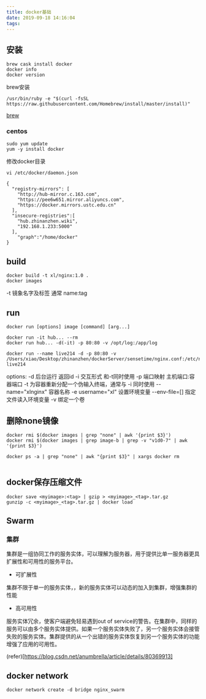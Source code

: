```yaml
---
title: docker基础
date: 2019-09-18 14:16:04
tags:
---
```


## 安装
```aidl
brew cask install docker
docker info
docker version
```
brew安装
```aidl
/usr/bin/ruby -e "$(curl -fsSL https://raw.githubusercontent.com/Homebrew/install/master/install)"

```
[brew](https://www.jianshu.com/p/ab50ea8b13d6)

### centos
```aidl
sudo yum update
yum -y install docker

```
修改docker目录
```aidl
vi /etc/docker/daemon.json

{
  "registry-mirrors": [ 
    "http://hub-mirror.c.163.com", 
    "https://pee6w651.mirror.aliyuncs.com", 
    "https://docker.mirrors.ustc.edu.cn"
  ],
  "insecure-registries":[
    "hub.zhinanzhen.wiki",
    "192.168.1.233:5000"
  ],
    "graph":"/home/docker"
}

```
## build
```aidl
docker build -t xl/nginx:1.0 .
docker images

```
-t 镜象名字及标签 通常 name:tag

## run
```aidl
docker run [options] image [command] [arg...]

docker run -it hub... --rm 
docker run hub... -d(-it) -p 80:80 -v /opt/log:/app/log

docker run --name live214 -d -p 80:80 -v /Users/xiao/Desktop/zhinanzhen/dockerServer/sensetime/nginx.conf:/etc/nginx/nginx.conf live214
```
options:
-d 后台运行 返回id
-i 交互形式 和-t同时使用
-p 端口映射 主机端口:容器端口
-t 为容器重新分配一个伪输入终端，通常与 -i 同时使用
--name="xlnginx" 容器名称
-e username="xl" 设置环境变量
--env-file=[] 指定文件读入环境变量
-v 绑定一个卷

## 删除none镜像
```aidl
docker rmi $(docker images | grep "none" | awk '{print $3}')
docker rmi $(docker images | grep image-b | grep -v "v1d0-7" | awk  '{print $3}')

docker ps -a | grep "none" | awk "{print $3}" | xargs docker rm


```
## docker保存压缩文件
```aidl
docker save <myimage>:<tag> | gzip > <myimage>_<tag>.tar.gz
gunzip -c <myimage>_<tag>.tar.gz | docker load

```

## Swarm
### 集群
集群是一组协同工作的服务实体，可以理解为服务器，用于提供比单一服务器更具扩展性和可用性的服务平台。
 - 可扩展性
 
 集群不限于单一的服务实体，，新的服务实体可以动态的加入到集群，增强集群的性能
 
 - 高可用性
 
 服务实体冗余，使客户端避免轻易遇到out of service的警告。在集群中，同样的服务可以由多个服务实体提供。如果一个服务实体失败了，另一个服务实体会接管失败的服务实体。集群提供的从一个出错的服务实体恢复到另一个服务实体的功能增强了应用的可用性。

(refer)[https://blog.csdn.net/anumbrella/article/details/80369913]

## docker network
```aidl
docker network create -d bridge nginx_swarm
```

